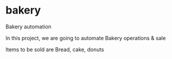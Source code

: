 # bakery
Bakery automation

In this project, we are going to automate Bakery operations & sale

Items to be sold are Bread, cake, donuts
